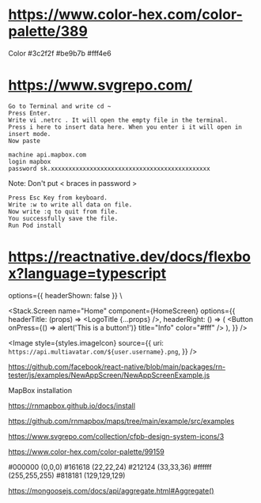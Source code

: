 # https://www.color-hex.com/color-palette/389

Color
#3c2f2f
#be9b7b
#fff4e6

# https://www.svgrepo.com/

    Go to Terminal and write cd ~
    Press Enter.
    Write vi .netrc . It will open the empty file in the terminal.
    Press i here to insert data here. When you enter i it will open in insert mode.
    Now paste

    machine api.mapbox.com
    login mapbox
    password sk.xxxxxxxxxxxxxxxxxxxxxxxxxxxxxxxxxxxxxxxxxxxxx

Note: Don't put < braces in password >

    Press Esc Key from keyboard.
    Write :w to write all data on file.
    Now write :q to quit from file.
    You successfully save the file.
    Run Pod install

# https://reactnative.dev/docs/flexbox?language=typescript

options={{ headerShown: false }}
\

<Stack.Screen
name="Home"
component={HomeScreen}
options={{
          headerTitle: (props) => <LogoTitle {...props} />,
          headerRight: () => (
            <Button
              onPress={() => alert('This is a button!')}
              title="Info"
              color="#fff"
            />
          ),
        }}
/>

<Image
style={styles.imageIcon}
source={{
                uri: `https://api.multiavatar.com/${user.username}.png`,
              }}
/>

https://github.com/facebook/react-native/blob/main/packages/rn-tester/js/examples/NewAppScreen/NewAppScreenExample.js

MapBox installation

https://rnmapbox.github.io/docs/install

https://github.com/rnmapbox/maps/tree/main/example/src/examples

https://www.svgrepo.com/collection/cfpb-design-system-icons/3

https://www.color-hex.com/color-palette/99159

#000000 (0,0,0)
#161618 (22,22,24)
#212124 (33,33,36)
#ffffff (255,255,255)
#818181 (129,129,129)

https://mongoosejs.com/docs/api/aggregate.html#Aggregate()
